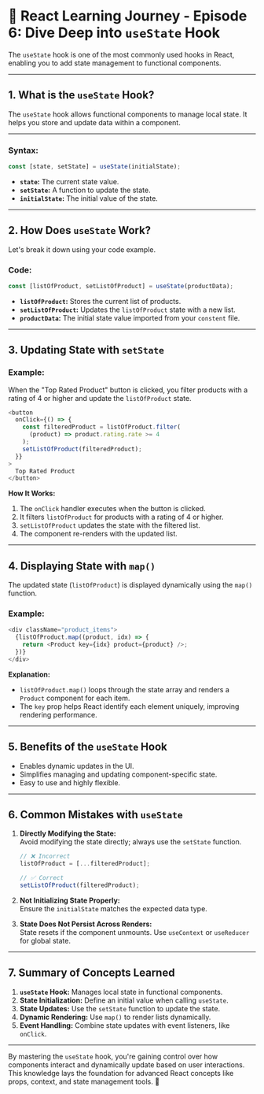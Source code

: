 # 🚀 React Learning Journey - Episode 6: Dive Deep into `useState` Hook  

The `useState` hook is one of the most commonly used hooks in React, enabling you to add state management to functional components.

---

## 1. **What is the `useState` Hook?**  

The `useState` hook allows functional components to manage local state. It helps you store and update data within a component.  

---

### **Syntax**:  
```javascript
const [state, setState] = useState(initialState);
```

- **`state`:** The current state value.  
- **`setState`:** A function to update the state.  
- **`initialState`:** The initial value of the state.  

---

## 2. **How Does `useState` Work?**  

Let's break it down using your code example.  

### Code:
```javascript
const [listOfProduct, setListOfProduct] = useState(productData);
```

- **`listOfProduct`:** Stores the current list of products.  
- **`setListOfProduct`:** Updates the `listOfProduct` state with a new list.  
- **`productData`:** The initial state value imported from your `constent` file.

---

## 3. **Updating State with `setState`**  

### Example:
When the "Top Rated Product" button is clicked, you filter products with a rating of 4 or higher and update the `listOfProduct` state.  

```javascript
<button
  onClick={() => {
    const filteredProduct = listOfProduct.filter(
      (product) => product.rating.rate >= 4
    );
    setListOfProduct(filteredProduct);
  }}
>
  Top Rated Product
</button>
```

**How It Works:**
1. The `onClick` handler executes when the button is clicked.  
2. It filters `listOfProduct` for products with a rating of 4 or higher.  
3. `setListOfProduct` updates the state with the filtered list.  
4. The component re-renders with the updated list.

---

## 4. **Displaying State with `map()`**  

The updated state (`listOfProduct`) is displayed dynamically using the `map()` function.

### Example:
```javascript
<div className="product_items">
  {listOfProduct.map((product, idx) => {
    return <Product key={idx} product={product} />;
  })}
</div>
```

**Explanation:**
- `listOfProduct.map()` loops through the state array and renders a `Product` component for each item.
- The `key` prop helps React identify each element uniquely, improving rendering performance.

---

## 5. **Benefits of the `useState` Hook**  
- Enables dynamic updates in the UI.
- Simplifies managing and updating component-specific state.
- Easy to use and highly flexible.

---

## 6. **Common Mistakes with `useState`**
1. **Directly Modifying the State:**  
   Avoid modifying the state directly; always use the `setState` function.
   ```javascript
   // ❌ Incorrect
   listOfProduct = [...filteredProduct];

   // ✅ Correct
   setListOfProduct(filteredProduct);
   ```

2. **Not Initializing State Properly:**  
   Ensure the `initialState` matches the expected data type.

3. **State Does Not Persist Across Renders:**  
   State resets if the component unmounts. Use `useContext` or `useReducer` for global state.

---

## 7. **Summary of Concepts Learned**  

1. **`useState` Hook:** Manages local state in functional components.  
2. **State Initialization:** Define an initial value when calling `useState`.  
3. **State Updates:** Use the `setState` function to update the state.  
4. **Dynamic Rendering:** Use `map()` to render lists dynamically.  
5. **Event Handling:** Combine state updates with event listeners, like `onClick`.

---

By mastering the `useState` hook, you're gaining control over how components interact and dynamically update based on user interactions. This knowledge lays the foundation for advanced React concepts like props, context, and state management tools. 🚀  
